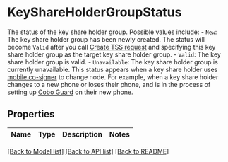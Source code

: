 # KeyShareHolderGroupStatus

The status of the key share holder group. Possible values include: - `New`: The key share holder group has been newly created. The status will become `Valid` after you call [Create TSS request](/api-references/v2/wallets--mpc-wallet/create-a-tss-request-to-generate-key-secrets-for-a-tss-group) and specifying this key share holder group as the target key share holder group.  - `Valid`: The key share holder group is valid.  - `Unavailable`: The key share holder group is currently unavailable. This status appears when a key share holder uses [mobile co-signer](https://manuals.cobo.com/en/portal/mpc-wallets/ocw/back-up-key-share-groups#mobile-co-signer) to change node. For example, when a key share holder changes to a new phone or loses their phone, and is in the process of setting up [Cobo Guard](https://manuals.cobo.com/en/guard/introduction) on their new phone. 

## Properties

Name | Type | Description | Notes
------------ | ------------- | ------------- | -------------

[[Back to Model list]](../README.md#documentation-for-models) [[Back to API list]](../README.md#documentation-for-api-endpoints) [[Back to README]](../README.md)


